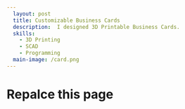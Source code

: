 ```yaml
---
  layout: post
  title: Customizable Business Cards
  description:  I designed 3D Printable Business Cards.
  skills: 
    - 3D Printing
    - SCAD
    - Programming
  main-image: /card.png
---
```



# Repalce this page